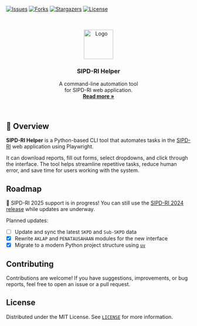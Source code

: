 [![Issues][issues-shield]][issues-url]
[![Forks][forks-shield]][forks-url]
[![Stargazers][stars-shield]][stars-url]
[![License][license-shield]][license-url]

[issues-shield]: https://img.shields.io/github/issues/odhyp/sipd-ri.svg?style=for-the-badge
[issues-url]: https://github.com/odhyp/sipd-ri/issues
[forks-shield]: https://img.shields.io/github/forks/odhyp/sipd-ri.svg?style=for-the-badge
[forks-url]: https://github.com/odhyp/sipd-ri/network/members
[stars-shield]: https://img.shields.io/github/stars/odhyp/sipd-ri.svg?style=for-the-badge
[stars-url]: https://github.com/odhyp/sipd-ri/stargazers
[license-shield]: https://img.shields.io/github/license/odhyp/sipd-ri.svg?style=for-the-badge
[license-url]: https://github.com/odhyp/sipd-ri/blob/master/LICENSE

<br />
<br />
<div align="center">
  <a href="https://github.com/odhyp/sipd-ri">
    <img src="docs/assets/logo.png" alt="Logo" width="auto" height="80">
  </a>

  <h3 align="center">SIPD-RI Helper</h3>
  
  <p align="center">
    A command-line automation tool <br /> for SIPD-RI web application.
    <br />
    <a href="https://odhyp.com/projects/sipd-ri-helper/"><strong>Read more »</strong></a>
  </p>
</div>
<br />

## 🚀 Overview

**SIPD-RI Helper** is a Python-based CLI tool that automates tasks in the [SIPD-RI](https://sipd.kemendagri.go.id/landing) web application using Playwright.

It can download reports, fill out forms, select dropdowns, and click through the interface. The tool helps streamline repetitive tasks, reduce human error, and save time for users working with the system.

## Roadmap

🚧 SIPD-RI 2025 support is in progress! You can still use the [SIPD-RI 2024 release](https://github.com/odhyp/sipd-ri/releases) while updates are underway.

Planned updates:

- [ ] Update and sync the latest `SKPD` and `Sub-SKPD` data
- [x] Rewrite `AKLAP` and `PENATAUSAHAAN` modules for the new interface
- [x] Migrate to a modern Python project structure using [`uv`](https://github.com/astral-sh/uv)

## Contributing

Contributions are welcome! If you have suggestions, improvements, or bug reports, feel free to open an issue or a pull request.

## License

Distributed under the MIT License. See [`LICENSE`](LICENSE) for more information.

